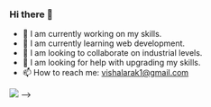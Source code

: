 ### Hi there 👋

- 🔭 I am currently working on my skills.
- 🌱 I am currently learning web development.
- 👯 I am looking to collaborate on industrial levels.
- 🤔 I am looking for help with upgrading my skills.
- 📫 How to reach me: vishalarak1@gmail.com

![](https://komarev.com/ghpvc/?username=vishalarak&color=ff69b4)
-->
